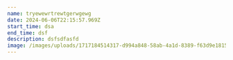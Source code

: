 ```yaml
---
name: tryewewrtrewtgerwgewg
date: 2024-06-06T22:15:57.969Z
start_time: dsa
end_time: dsf
description: dsfsdfasfd
image: /images/uploads/1717184514317-d994a848-58ab-4a1d-8389-f63d9e1815f0_1.jpg
---
```

